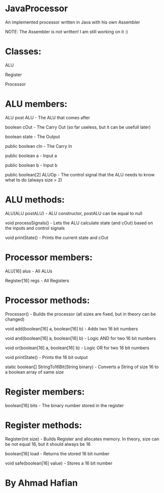 # JavaProcessor
An implemented processor written in Java with his own Assembler

NOTE: The Assembler is not written! I am still working on it :)

# Classes:
  ALU
  
  Register
  
  Processor
# ALU members:
  ALU post ALU            - The ALU that comes after
  
  boolean cOut            - The Carry Out (so far useless, but it can be usefull later)
  
  boolean state           - The Output
  
  public boolean cIn      - The Carry In
  
  public boolean a        - Input a
  
  public boolean b        - Input b
  
  public boolean[2] ALUOp - The control signal that the ALU needs to know what to do (always size = 2)
# ALU methods:
  ALU(ALU postALU)        - ALU constructor, postALU can be equal to null
  
  void processSignals()   - Lets the ALU calculate state (and cOut) based on the inputs and control signals
  
  void printState()       - Prints the current state and cOut
# Processor members:
  ALU[16] alus            - All ALUs
  
  Register[16] regs       - All Registers
# Processor methods:
  Processor()                                   - Builds the processor (all sizes are fixed, but in theory can be changed)
  
  void add(boolean[16] a, boolean[16] b)        - Adds two 16 bit numbers
  
  void and(boolean[16] a, boolean[16] b)        - Logic AND for two 16 bit numbers
  
  void or(boolean[16] a, boolean[16] b)         - Logic OR for two 16 bit numbers
  
  void printState()                             - Prints the 16 bit output
  
  static boolean[] StringTo16Bit(String binary) - Converts a String of size 16 to a boolean array of same size
# Register members:
  boolean[16] bits  - The binary number stored in the register
# Register methods:
  Register(int size)            - Builds Register and allocates memory. In theory, size can be not equal 16, but it should always be 16
  
  boolean[16] load              - Returns the stored 16 bit number
  
  void safe(boolean[16] value)  - Stores a  16 bit number


# By Ahmad Hafian

